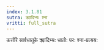 ```yaml
---
index: 3.1.81
sutra: क्र्यादिभ्यः श्ना
vritti: full_sutra
---
```


कर्त्तरि सार्वधातुके क्र्यादिभ्य: धातो: पर: श्ना-प्रत्यय: